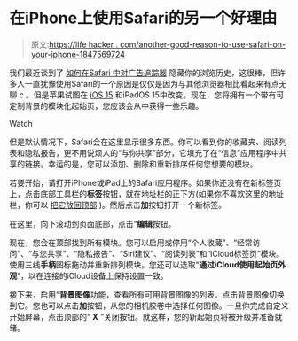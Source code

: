 # 在iPhone上使用Safari的另一个好理由

> 原文:[https://life hacker . com/another-good-reason-to-use-safari-on-your-iphone-1847569724](https://lifehacker.com/another-good-reason-to-use-safari-on-your-iphone-1847569724)

我们最近谈到了 [如何在Safari 中对广告追踪器](https://lifehacker.com/how-to-hide-your-browsing-history-from-ad-trackers-with-1847553318?rev=1629901758027) 隐藏你的浏览历史，这很棒，但许多人一直犹豫使用Safari的一个原因是仅仅是因为与其他浏览器相比看起来有点无聊 c 。但是苹果试图在 [iOS 15](https://lifehacker.com/the-10-coolest-ios-15-features-announced-at-wwdc-2021-1847048865) 和iPadOS 15中改变。现在，您将拥有一个带有可定制背景的模块化起始页，您应该会从中获得一些乐趣。

Watch

但是默认情况下，Safari会在这里显示很多东西。你可以看到你的收藏夹、阅读列表和隐私报告，更不用说烦人的“与你共享”部分，它填充了在“信息”应用程序中共享的链接。幸运的是，您可以添加、删除和重新排序任何您想要的模块。

若要开始，请打开iPhone或iPad上的Safari应用程序。如果你还没有在新标签页上，点击底部工具栏的**标签**按钮，就在地址栏的正下方(如果你不喜欢这里的地址栏，你可以 [把它放回顶部](https://lifehacker.com/how-to-move-safaris-search-bar-back-where-it-belongs-in-1847538847) )。然后点击**加**按钮打开一个新标签。

在这里，向下滚动到页面底部，点击“**编辑**按钮。

现在，您会在顶部找到所有模块。您可以启用或停用“个人收藏”、“经常访问”、“与您共享”、“隐私报告”、“Siri建议”、“阅读列表”和“iCloud标签页”模块。使用三线**手柄**图标拖动并重新排列模块。您还可以选取“**通过iCloud使用起始页外观**”，以在连接的iCloud设备上保持设置一致。

接下来，启用“**背景图像**功能，查看所有可用背景图像的列表。点击背景图像切换到它。您也可以点击**加**按钮，从您的相机胶卷中选择任何图像。一旦你完成自定义开始屏幕，点击顶部的“ **X** ”关闭按钮。就这样，您的新起始页将被升级并准备就绪。